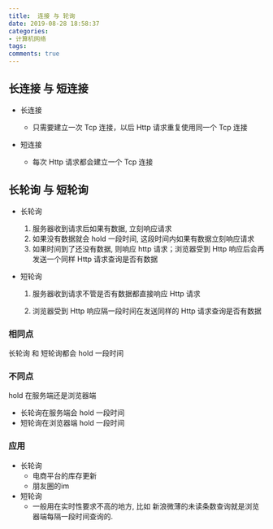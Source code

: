 ```yaml
---
title:  连接 与 轮询
date: 2019-08-28 18:58:37
categories:
- 计算机网络
tags:
comments: true
---
```


## 长连接 与 短连接
- 长连接
	
	- 只需要建立一次 Tcp 连接，以后 Http 请求重复使用同一个 Tcp 连接
- 短连接
	
	- 每次 Http 请求都会建立一个 Tcp 连接

<!-- more -->



## 长轮询 与 短轮询
- 长轮询
  1. 服务器收到请求后如果有数据, 立刻响应请求
  2. 如果没有数据就会 hold 一段时间, 这段时间内如果有数据立刻响应请求
  3. 如果时间到了还没有数据, 则响应 http 请求；浏览器受到 Http 响应后会再发送一个同样 Http 请求查询是否有数据

- 短轮询

  1. 服务器收到请求不管是否有数据都直接响应 Http 请求

  2. 浏览器受到 Http 响应隔一段时间在发送同样的 Http 请求查询是否有数据

     

### 相同点
长轮询 和 短轮询都会 hold 一段时间



### 不同点
hold 在服务端还是浏览器端
- 长轮询在服务端会 hold 一段时间 
- 短轮询在浏览器端 hold 一段时间

### 应用
- 长轮询
	- 电商平台的库存更新
	- 朋友圈的im
- 短轮询
	- 一般用在实时性要求不高的地方, 比如 新浪微薄的未读条数查询就是浏览器端每隔一段时间查询的.
